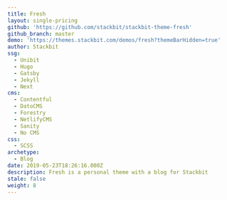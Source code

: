 ```yaml
---
title: Fresh
layout: single-pricing
github: 'https://github.com/stackbit/stackbit-theme-fresh'
github_branch: master
demo: 'https://themes.stackbit.com/demos/fresh?themeBarHidden=true'
author: Stackbit
ssg:
  - Unibit
  - Hugo
  - Gatsby
  - Jekyll
  - Next
cms:
  - Contentful
  - DatoCMS
  - Forestry
  - NetlifyCMS
  - Sanity
  - No CMS
css:
  - SCSS
archetype:
  - Blog
date: 2019-05-23T18:26:16.000Z
description: Fresh is a personal theme with a blog for Stackbit
stale: false
weight: 8
---
```

